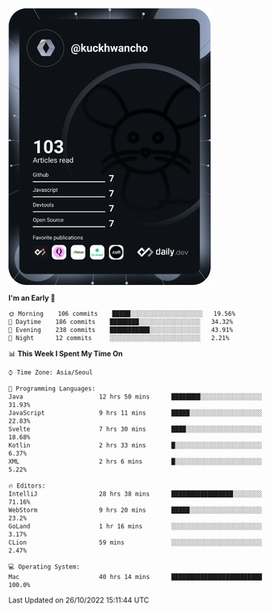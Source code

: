 <a href="https://app.daily.dev/kuckhwancho"><img src="https://github.com/kuckjwi0928/kuckjwi0928/blob/master/devcard.svg" width="400" alt="Kuckjwi Devcard"/></a>

<!--START_SECTION:waka-->
**I'm an Early 🐤** 

```text
🌞 Morning    106 commits    █████░░░░░░░░░░░░░░░░░░░░   19.56% 
🌆 Daytime    186 commits    ████████░░░░░░░░░░░░░░░░░   34.32% 
🌃 Evening    238 commits    ███████████░░░░░░░░░░░░░░   43.91% 
🌙 Night      12 commits     ░░░░░░░░░░░░░░░░░░░░░░░░░   2.21%

```


📊 **This Week I Spent My Time On** 

```text
⌚︎ Time Zone: Asia/Seoul

💬 Programming Languages: 
Java                     12 hrs 50 mins      ████████░░░░░░░░░░░░░░░░░   31.93% 
JavaScript               9 hrs 11 mins       █████░░░░░░░░░░░░░░░░░░░░   22.83% 
Svelte                   7 hrs 30 mins       ████░░░░░░░░░░░░░░░░░░░░░   18.68% 
Kotlin                   2 hrs 33 mins       █░░░░░░░░░░░░░░░░░░░░░░░░   6.37% 
XML                      2 hrs 6 mins        █░░░░░░░░░░░░░░░░░░░░░░░░   5.22%

🔥 Editors: 
IntelliJ                 28 hrs 38 mins      █████████████████░░░░░░░░   71.16% 
WebStorm                 9 hrs 20 mins       █████░░░░░░░░░░░░░░░░░░░░   23.2% 
GoLand                   1 hr 16 mins        ░░░░░░░░░░░░░░░░░░░░░░░░░   3.17% 
CLion                    59 mins             ░░░░░░░░░░░░░░░░░░░░░░░░░   2.47%

💻 Operating System: 
Mac                      40 hrs 14 mins      █████████████████████████   100.0%

```


 Last Updated on 26/10/2022 15:11:44 UTC
<!--END_SECTION:waka-->
